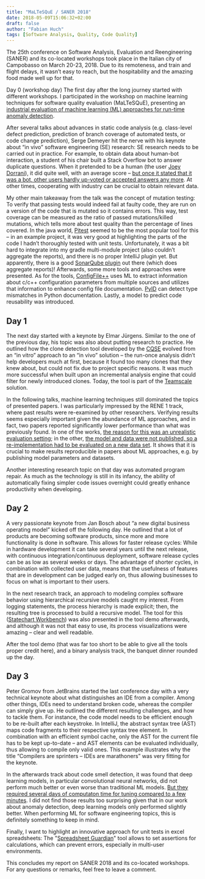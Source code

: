 ```yaml
---
title: "MaLTeSQuE / SANER 2018"
date: 2018-05-09T15:06:32+02:00
draft: false
author: "Fabian Huch"
tags: [Software Analysis, Quality, Code Quality]
---
```

The 25th conference on Software Analysis, Evaluation and Reengineering (SANER) and its co-located workshops took place in the Italian city of Campobasso on March 20-23, 2018. Due to its remoteness, and train and flight delays, it wasn’t easy to reach, but the hospitability and the amazing food made well up for that.

Day 0 (workshop day)
The first day after the long journey started with different workshops. I participated in the workshop on machine learning techniques for software quality evaluation (MaLTeSQuE), presenting an [industrial evaluation of machine learning (ML) approaches for run-time anomaly detection](https://doi.org/10.1109/MALTESQUE.2018.8368453).

After several talks about advances in static code analysis (e.g. class-level defect prediction, prediction of branch coverage of automated tests, or code change prediction), Serge Demeyer hit the nerve with his keynote about “in vivo” software engineering (SE) research: SE research needs to be carried out in practice. For example, to obtain data about human-bot interaction, a student of his chair built a Stack Overflow bot to answer duplicate questions. When it pretended to be a human (the user [Joey Dorrani](https://stackoverflow.com/users/4461216/joey-dorrani)), it did quite well, with an average score – [but once it stated that it was a bot, other users hardly up-voted or accepted answers any more](http://doi.org/10.1145/2851581.2892311). At other times, cooperating with industry can be crucial to obtain relevant data.

My other main takeaway from the talk was the concept of mutation testing: To verify that passing tests would indeed fail at faulty code, they are run on a version of the code that is mutated so it contains errors. This way, test coverage can be measured as the ratio of passed mutations/killed mutations, which tells more about test quality than the percentage of lines covered. In the java world, [Pitest](http://pitest.org/) seemed to be the most popular tool for this – in an example project, it was very good at highlighting the parts of the code I hadn’t thoroughly tested with unit tests. Unfortunately, it was a bit hard to integrate into my gradle multi-module project (also couldn’t aggregate the reports), and there is no proper IntelliJ plugin yet. But apparently, there is a good [SonarQube plugin](https://github.com/VinodAnandan/sonar-pitest) out there (which does aggregate reports)!
Afterwards, some more tools and approaches were presented. As for the tools, [ConfigFile++](https://doi.org/10.1109/MALTESQUE.2018.8368457) uses ML to extract information about c/c++ configuration parameters from multiple sources and utilizes that information to enhance config file documentation. [PyID](https://doi.org/10.1109/MALTESQUE.2018.8368458) can detect type mismatches in Python documentation. Lastly, a model to predict code reusability was introduced.

## Day 1
The next day started with a keynote by Elmar Jürgens. Similar to the one of the previous day, his topic was also about putting research to practice. He outlined how the clone detection tool developed by the [CQSE](https://www.cqse.eu/en/) evolved from an “in vitro” approach to an “in vivo” solution – the run-once analysis didn’t help developers much at first, because it found too many clones that they knew about, but could not fix due to project specific reasons. It was much more successful when built upon an incremental analysis engine that could filter for newly introduced clones. Today, the tool is part of the [Teamscale](https://www.cqse.eu/en/products/teamscale/landing/) solution.

In the following talks, machine learning techniques still dominated the topics of presented papers. I was particularly impressed by the RENE 1 track, where past results were re-examined by other researchers. Verifying results seems especially important given the abundance of ML approaches, and in fact, two papers reported significantly lower performance than what was previously found. In one of the works, [the reason for this was an unrealistic evaluation setting](https://doi.org/10.1109/SANER.2018.8330264); in the other, [the model and data were not published, so a re-implementation had to be evaluated on a new data set](https://doi.org/10.1109/SANER.2018.8330262). It shows that it is crucial to make results reproducible in papers about ML approaches, e.g. by publishing model parameters and datasets.

Another interesting research topic on that day was automated program repair. As much as the technology is still in its infancy, the ability of automatically fixing simpler code issues overnight could greatly enhance productivity when developing.

## Day 2
A very passionate keynote from Jan Bosch about “a new digital business operating model” kicked off the following day. He outlined that a lot of products are becoming software products, since more and more functionality is done in software. This allows for faster release cycles: While in hardware development it can take several years until the next release, with continuous integration/continuous deployment, software release cycles can be as low as several weeks or days. The advantage of shorter cycles, in combination with collected user data, means that the usefulness of features that are in development can be judged early on, thus allowing businesses to focus on what is important to their users.

In the next research track, an approach to modeling complex software behavior using hierarchical recursive models caught my interest. From logging statements, the process hierarchy is made explicit; then, the resulting tree is processed to build a recursive model. The tool for this ([Statechart Workbench](https://svn.win.tue.nl/repos/prom/Packages/Statechart/)) was also presented in the tool demo afterwards, and although it was not that easy to use, its process visualizations were amazing – clear and well readable.

After the tool demo (that was far too short to be able to give all the tools proper credit here), and a binary analysis track, the banquet dinner rounded up the day.


## Day 3 
Peter Gromov from JetBrains started the last conference day with a very technical keynote about what distinguishes an IDE from a compiler. Among other things, IDEs need to understand broken code, whereas the compiler can simply give up. He outlined the different resulting challenges, and how to tackle them. For instance, the code model needs to be efficient enough to be re-built after each keystroke. In IntelliJ, the abstract syntax tree (AST) maps code fragments to their respective syntax tree element. In combination with an efficient symbol cache, only the AST for the current file has to be kept up-to-date – and AST elements can be evaluated individually, thus allowing to compile only valid ones. This example illustrates why the title “Compilers are sprinters – IDEs are marathoners” was very fitting for the keynote.

In the afterwards track about code smell detection, it was found that deep learning models, in particular convolutional neural networks, did not perform much better or even worse than traditional ML models. [But they required several days of computaton time for tuning compared to a few minutes](https://doi.org/10.1109/SANER.2018.8330265). I did not find those results too surprising given that in our work about anomaly detection, deep learning models only performed slightly better. When performing ML for software engineering topics, this is definitely something to keep in mind.

Finally, I want to highlight an innovative approach for unit tests in excel spreadsheets: The "[Spreadsheet Guardian](https://arxiv.org/abs/1612.03813)" tool allows to set assertions for calculations, which can prevent errors, especially in multi-user environments.

This concludes my report on SANER 2018 and its co-located workshops. For any questions or remarks, feel free to leave a comment.